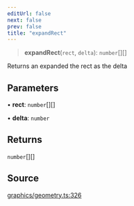 ```yaml
---
editUrl: false
next: false
prev: false
title: "expandRect"
---
```


> **expandRect**(`rect`, `delta`): `number`[][]

Returns an expanded the rect as the delta

## Parameters

• **rect**: `number`[][]

• **delta**: `number`

## Returns

`number`[][]

## Source

[graphics/geometry.ts:326](https://github.com/dgmjs/dgmjs/blob/main/packages/core/src/graphics/geometry.ts#L326)
